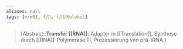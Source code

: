 ```yaml
---
aliases: null
tags: [m/m03, f/🧪, f/🧪/Molekül]
---
```

> (Abstract::**Transfer [[RNA]].** Adapter in [[Translation]], Synthese durch [[RNA]]-Polymerase III, Prozessierung von prä-tRNA.)